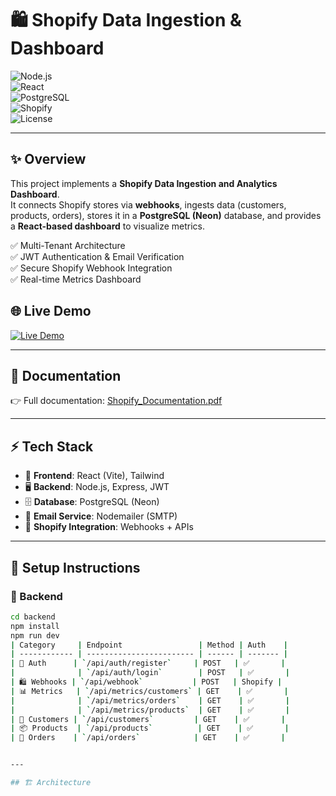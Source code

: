 # 🛍️ Shopify Data Ingestion & Dashboard

![Node.js](https://img.shields.io/badge/Node.js-18.x-green?logo=node.js)  
![React](https://img.shields.io/badge/React-18-blue?logo=react)  
![PostgreSQL](https://img.shields.io/badge/PostgreSQL-Neon%20DB-blue?logo=postgresql)  
![Shopify](https://img.shields.io/badge/Shopify-Integration-brightgreen?logo=shopify)  
![License](https://img.shields.io/badge/License-MIT-purple)  

---

## ✨ Overview
This project implements a **Shopify Data Ingestion and Analytics Dashboard**.  
It connects Shopify stores via **webhooks**, ingests data (customers, products, orders), stores it in a **PostgreSQL (Neon)** database, and provides a **React-based dashboard** to visualize metrics.  

✅ Multi-Tenant Architecture  
✅ JWT Authentication & Email Verification  
✅ Secure Shopify Webhook Integration  
✅ Real-time Metrics Dashboard  


## 🌐 Live Demo

[![Live Demo](https://img.shields.io/badge/Live%20Demo-Click%20Here-brightgreen?style=for-the-badge&logo=vercel)](https://multi-tenant-shopify-data-ingestion.vercel.app/)


---

## 📄 Documentation
👉 Full documentation: [Shopify_Documentation.pdf](docs/Shopify_Documentation.pdf)


---

## ⚡ Tech Stack
- 🎨 **Frontend**: React (Vite), Tailwind  
- 🖥️ **Backend**: Node.js, Express, JWT  
- 🗄️ **Database**: PostgreSQL (Neon)  
- 📩 **Email Service**: Nodemailer (SMTP)  
- 🛒 **Shopify Integration**: Webhooks + APIs  

---

## 🚀 Setup Instructions

### 🔧 Backend
```bash
cd backend
npm install
npm run dev
| Category     | Endpoint                 | Method | Auth    |
| ------------ | ------------------------ | ------ | ------- |
| 🔐 Auth      | `/api/auth/register`     | POST   | ✅       |
|              | `/api/auth/login`        | POST   | ✅       |
| 🛍️ Webhooks | `/api/webhook`           | POST   | Shopify |
| 📊 Metrics   | `/api/metrics/customers` | GET    | ✅       |
|              | `/api/metrics/orders`    | GET    | ✅       |
|              | `/api/metrics/products`  | GET    | ✅       |
| 👥 Customers | `/api/customers`         | GET    | ✅       |
| 📦 Products  | `/api/products`          | GET    | ✅       |
| 🧾 Orders    | `/api/orders`            | GET    | ✅       |


---

## 🏗️ Architecture

